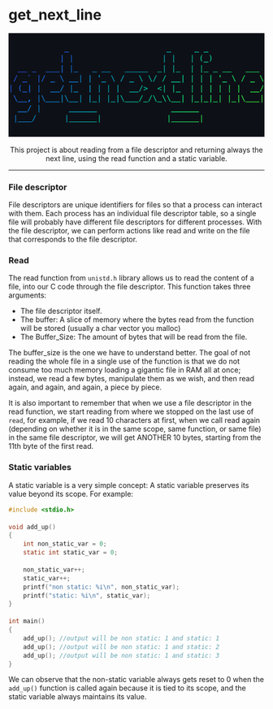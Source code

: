 # get_next_line

<p align="center">
    <img src="./printscreen.png"/>
</p>

<p align="center">This project is about reading from a file descriptor and returning always the next line, using the read function and a static variable.</p>

---
### File descriptor
File descriptors are unique identifiers for files so that a process can interact with them. Each process has an individual file descriptor table, so a single file will probably have different file descriptors for different processes. With the file descriptor, we can perform actions like read and write on the file that corresponds to the file descriptor.

### Read
The read function from `unistd.h` library allows us to read the content of a file, into our C code through the file descriptor. This function takes three arguments:
- The file descriptor itself.
- The buffer: A slice of memory where the bytes read from the function will be stored (usually a char vector you malloc)
- The Buffer_Size: The amount of bytes that will be read from the file.

The buffer_size is the one we have to understand better. The goal of not reading the whole file in a single use of the function is that we do not consume too much memory loading a gigantic file in RAM all at once; instead,  we read a few bytes, manipulate them as we wish, and then read again, and again, and again, a piece by piece.

It is also important to remember that when we use a file descriptor in the read function, we start reading from where we stopped on the last use of `read`, for example, if we read 10 characters at first, when we call read again (depending on whether it is in the same scope, same function, or same file) in the same file descriptor, we will get ANOTHER 10 bytes, starting from the 11th byte of the first read.

### Static variables
A static variable is a very simple concept: A static variable preserves its value beyond its scope. For example:
```c
#include <stdio.h>

void add_up()
{
    int non_static_var = 0;
    static int static_var = 0;

    non_static_var++;
    static_var++;
    printf("non static: %i\n", non_static_var);
    printf("static: %i\n", static_var);
}

int main()
{
    add_up(); //output will be non static: 1 and static: 1
    add_up(); //output will be non static: 1 and static: 2
    add_up(); //output will be non static: 1 and static: 3
}
```
We can observe that the non-static variable always gets reset to 0 when the `add_up()` function is called again because it is tied to its scope, and the static variable always maintains its value.
